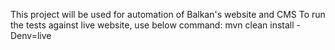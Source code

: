 This project will be used for automation of Balkan's website and CMS
To run the tests against live website, use below command:
mvn clean install -Denv=live
